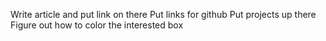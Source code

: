 Write article and put link on there
Put links for github
Put projects up there
Figure out how to color the interested box